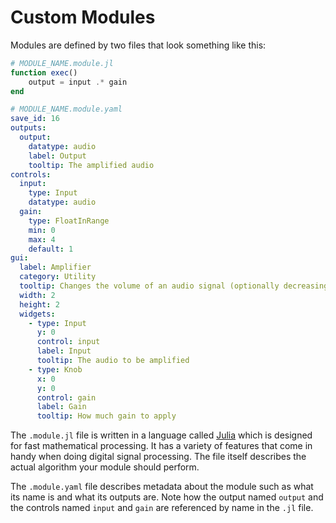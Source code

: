 # Custom Modules

Modules are defined by two files that look something like this:

```julia
# MODULE_NAME.module.jl
function exec()
    output = input .* gain
end
```
```yaml
# MODULE_NAME.module.yaml
save_id: 16
outputs:
  output:
    datatype: audio
    label: Output
    tooltip: The amplified audio
controls:
  input:
    type: Input
    datatype: audio
  gain:
    type: FloatInRange
    min: 0
    max: 4
    default: 1
gui:
  label: Amplifier
  category: Utility
  tooltip: Changes the volume of an audio signal (optionally decreasing it)
  width: 2
  height: 2
  widgets:
    - type: Input
      y: 0
      control: input
      label: Input
      tooltip: The audio to be amplified
    - type: Knob
      x: 0
      y: 0
      control: gain 
      label: Gain
      tooltip: How much gain to apply
```

The `.module.jl` file is written in a language called [Julia](https://julialang.org/)
which is designed for fast mathematical processing. It has a variety of features
that come in handy when doing digital signal processing. The file itself 
describes the actual algorithm your module should perform.

The `.module.yaml` file describes metadata about the module such as what its
name is and what its outputs are. Note how the output named `output` and the
controls named `input` and `gain` are referenced by name in the `.jl` file.
